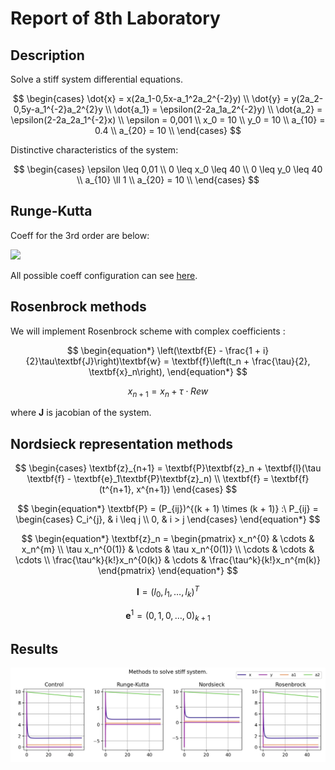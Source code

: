 # Report of 8th Laboratory

## Description
Solve a stiff system differential equations.

$$
\begin{cases}
    \dot{x} = x(2a_1-0,5x-a_1^2a_2^{-2}y) \\
    \dot{y} = y(2a_2-0,5y-a_1^{-2}a_2^{2}y \\
    \dot{a_1} = \epsilon(2-2a_1a_2^{-2}y) \\
    \dot{a_2} = \epsilon(2-2a_2a_1^{-2}x) \\
    \epsilon = 0,001 \\
    x_0 = 10 \\
    y_0 = 10 \\
    a_{10} = 0.4 \\
    a_{20} = 10 \\
\end{cases}
$$

Distinctive characteristics of the system:

$$
\begin{cases}
    \epsilon \leq 0,01 \\
    0 \leq x_0 \leq 40 \\
    0 \leq y_0 \leq 40 \\
    a_{10} \ll 1 \\
    a_{20} = 10 \\
\end{cases}
$$

## Runge-Kutta
Coeff for the 3rd order are below:

![](https://wikimedia.org/api/rest_v1/media/math/render/svg/77601aef9e4f6677f8d126ae2997168b8e5a5615)

All possible coeff configuration can see [here](https://en.wikipedia.org/wiki/List_of_Runge%E2%80%93Kutta_methods).

## Rosenbrock methods

We will implement Rosenbrock scheme with complex coefficients :

$$
\begin{equation*}
    \left(\textbf{E} - \frac{1 + i}{2}\tau\textbf{J}\right)\textbf{w} =
    \textbf{f}\left(t_n + \frac{\tau}{2}, \textbf{x}_n\right),
\end{equation*}
$$

$$
\begin{equation*}
    {x}_{n + 1} = {x}_n + \tau \cdot Re{w}
\end{equation*}
$$

where 
$\textbf{J}$
is jacobian of the system.

## Nordsieck representation methods

$$
\begin{cases}
    \textbf{z}_{n+1} = \textbf{P}\textbf{z}_n + \textbf{l}(\tau \textbf{f} - \textbf{e}_1\textbf{P}\textbf{z}_n) \\
    \textbf{f} = \textbf{f} (t^{n+1}, x^{n+1})
\end{cases}
$$

$$
\begin{equation*}
    \textbf{P} = (P_{ij})^{(k + 1) \times (k + 1)} :\
    P_{ij} =
    \begin{cases}
        C_i^{j}, & i \leq j \\
        0, & i > j
    \end{cases}
\end{equation*}
$$

$$
\begin{equation*}
    \textbf{z}_n =
    \begin{pmatrix}
        x_n^{0}         & \cdots & x_n^{m} \\
        \tau x_n^{0(1)} & \cdots & \tau x_n^{0(1)} \\
        \cdots          & \cdots & \cdots \\
        \frac{\tau^k}{k!}x_n^{0(k)} & \cdots & \frac{\tau^k}{k!}x_n^{m(k)}
    \end{pmatrix}
\end{equation*}
$$

$$
\begin{equation*}
    \textbf{l} = (l_0, l_1, \ldots, l_k)^T
\end{equation*}
$$

$$
\begin{equation*}
    {\textbf{e}}^{1} = (0, 1, 0, \ldots, 0)_{k + 1}
\end{equation*}
$$

## Results
![](img/resuls.jpg)
